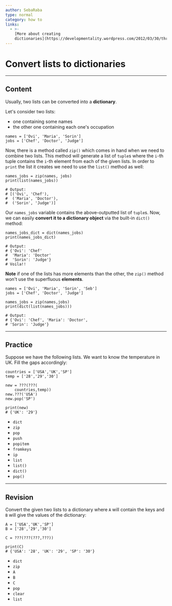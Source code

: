 ```yaml
---
author: SebaRaba
type: normal
category: how to
links:
  - >-
    [More about creating
    dictionaries](https://developmentality.wordpress.com/2012/03/30/three-ways-of-creating-dictionaries-in-python/){website}
---
```


# Convert lists to dictionaries


---

## Content

Usually, two lists can be converted into a **dictionary**.

Let's consider two lists:

- one containing some names
- the other one containing each one's occupation

```plain-text
names = ['Ovi', 'Maria', 'Sorin']
jobs = ['Chef', 'Doctor', 'Judge']
```

Now, there is a method called `zip()` which comes in hand when we need to combine two lists. This method will generate a list of `tuple`s where the `i`-th tuple contains the `i`-th element from each of the given lists. In order to `print` the list it creates we need to use the `list()` method as well:

```plain-text
names_jobs = zip(names, jobs)
print(list(names_jobs))

# Output:
# [('Ovi', 'Chef'),
#  ('Maria', 'Doctor'),
#  ('Sorin', 'Judge')]
```

Our `names_jobs` variable contains the above-outputted list of `tuple`s. Now, we can easily **convert it to a dictionary object** via the built-in `dict()` method:

```plain-text
names_jobs_dict = dict(names_jobs)
print(names_jobs_dict)

# Output:
# {'Ovi': 'Chef'
#  'Maria': 'Doctor'
#  'Sorin': 'Judge'}
# Voila!!
```

**Note** if one of the lists has more elements than the other, the `zip()` method won't use the superfluous **elements**.

```plain-text
names = ['Ovi', 'Maria', 'Sorin', 'Seb']
jobs = ['Chef', 'Doctor', 'Judge']

names_jobs = zip(names,jobs)
print(dict(list(names_jobs)))

# Output:
# {'Ovi': 'Chef', 'Maria': 'Doctor',
# 'Sorin': 'Judge'}
```


---

## Practice

Suppose we have the following lists. We want to know the temperature in UK. Fill the gaps accordingly:

```plain-text
countries = ['USA','UK','SP']
temp = ['28','29','30']

new = ???(???(
    countries,temp))
new.???('USA')
new.pop('SP')

print(new)
# {'UK': '29'}

```

- `dict`
- `zip`
- `pop`
- `push`
- `popitem`
- `fromkeys`
- `ip`
- `list`
- `list()`
- `dict()`
- `pop()`


---

## Revision

Convert the given two lists to a dictionary where `A` will contain the keys and `B` will give the values of the dictionary:

```plain-text
A = ['USA','UK','SP']
B = ['28','29','30']

C = ???(???(???,???))

print(C)
# {'USA': '28', 'UK': '29', 'SP': '30'}
```

- `dict`
- `zip`
- `A`
- `B`
- `C`
- `pop`
- `clear`
- `list`
 
